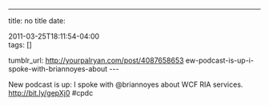 ---
title: no title
date:

 2011-03-25T18:11:54-04:00  
tags:  []

tumblr_url:
http://yourpalryan.com/post/4087658653
ew-podcast-is-up-i-spoke-with-briannoyes-about
\-\--

New podcast is up: I spoke with \@briannoyes about WCF RIA services.
<http://bit.ly/gepXj0> \#cpdc
